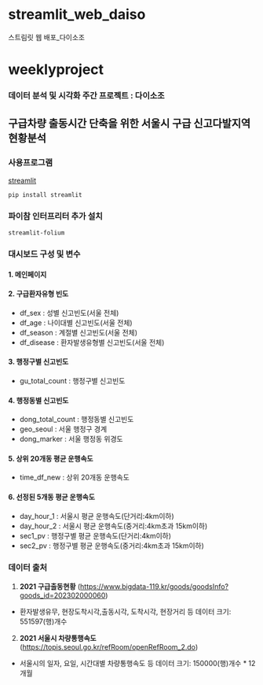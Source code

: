 # streamlit_web_daiso
스트림릿 웹 배포_다이소조


# weeklyproject
### 데이터 분석 및 시각화 주간 프로젝트 : 다이소조
## 구급차량 출동시간 단축을 위한 서울시 구급 신고다발지역 현황분석

### 사용프로그램
[streamlit](https://streamlit.io/)

```
pip install streamlit
```

### 파이참 인터프리터 추가 설치

```
streamlit-folium
```

### 대시보드 구성 및 변수

#### 1. 메인페이지

#### 2. 구급환자유형 빈도
- df_sex : 성별 신고빈도(서울 전체)
- df_age : 나이대별 신고빈도(서울 전체)
- df_season : 계절별 신고빈도(서울 전체)
- df_disease : 환자발생유형별 신고빈도(서울 전체)

#### 3. 행정구별 신고빈도
- gu_total_count : 행정구별 신고빈도

#### 4. 행정동별 신고빈도
- dong_total_count : 행정동별 신고빈도
- geo_seoul : 서울 행정구 경계
- dong_marker : 서울 행정동 위경도

#### 5. 상위 20개동 평균 운행속도
- time_df_new : 상위 20개동 운행속도

#### 6. 선정된 5개동 평균 운행속도
- day_hour_1 : 서울시 평균 운행속도(단거리:4km이하)
- day_hour_2 : 서울시 평균 운행속도(중거리:4km초과 15km이하)
- sec1_pv : 행정구별 평균 운행속도(단거리:4km이하)
- sec2_pv : 행정구별 평균 운행속도(중거리:4km초과 15km이하)

### 데이터 출처
1. **2021 구급출동현황** (https://www.bigdata-119.kr/goods/goodsInfo?goods_id=202302000060)
 - 환자발생유무, 현장도착시각,출동시각, 도착시각, 현장거리 등 데이터 크기: 551597(행)개수

2. **2021 서울시 차량통행속도** (https://topis.seoul.go.kr/refRoom/openRefRoom_2.do)
  - 서울시의 일자, 요일, 시간대별 차량통행속도 등 데이터 크기: 150000(행)개수 * 12개월
